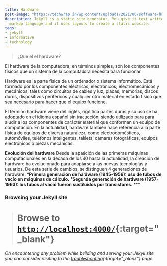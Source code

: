 ```yaml
---
title: Hardware
post-image: "https://techwrap.in/wp-content/uploads/2021/06/software-hardware.jpg"
description: Jekyll is a static site generator. You give it text written in your favorite
  markup language and it uses layouts to create a static website.
tags:
- jekyll
- informative
- technology
---
```




>¿Que el el hardware?

El hardware de la computadora, en términos simples, son los componentes físicos que un sistema de la computadora necesita para funcionar.

Hardware es la parte física de un ordenador o sistema informático. Está formado por los componentes eléctricos, electrónicos, electromecánicos y mecánicos, tales como circuitos de cables y luz, placas, memorias, discos duros, dispositivos periféricos y cualquier otro material en estado físico que sea necesario para hacer que el equipo funcione.

El término hardware viene del inglés, significa partes duras y su uso se ha adoptado en el idioma español sin traducción, siendo utilizado para para aludir a los componentes de carácter material que conforman un equipo de computación.
En la actualidad, hardware también hace referencia a la parte física de equipos de diversa naturaleza, como electrodomésticos, automóviles, teléfonos inteligentes, tablets, cámaras fotográficas, equipos electrónicos o piezas mecánicas.


**Evolución del hardware**
Desde la aparición de las primeras máquinas computacionales en la década de los 40 hasta la actualidad, la creación de hardware ha evolucionado para adaptarse a las nuevas tecnologías y usuarios. De esta serie de cambios, se distinguen 4 generaciones de hardware:
**°Primera generación de hardware (1945-1956): uso de tubos de vacío en máquinas de cálculo.**
**°Segunda generación de hardware (1957-1963): los tubos al vació fueron sustituidos por transistores.**
**°

### Browsing your Jekyll site
> # Browse to [`http://localhost:4000/`](http://localhost:4000/){:target="_blank"}

###### On encountering any problem while building and serving your Jekyll site you can consider visiting to the [troubleshooting](https://jekyllrb.com/docs/troubleshooting/#configuration-problems){:target="_blank"} page
